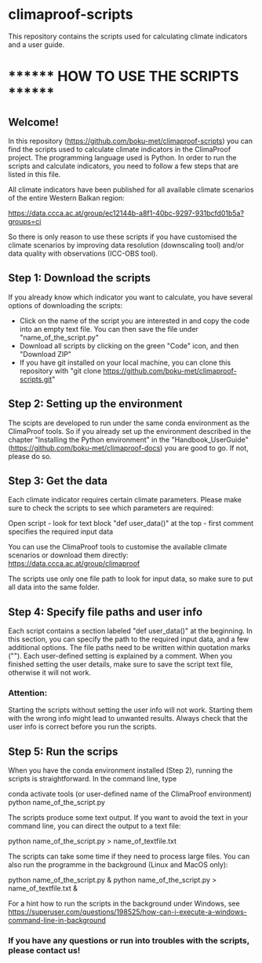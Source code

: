 # climaproof-scripts
This repository contains the scripts used for calculating climate indicators and a user guide.

# ****** HOW TO USE THE SCRIPTS ******

## Welcome!
In this repository (https://github.com/boku-met/climaproof-scripts) you can find the scripts used to calculate climate indicators in the ClimaProof project. The programming language used is Python. In order to run the scripts and calculate indicators, you need to follow a few steps that are listed in this file.

All climate indicators have been published for all available climate scenarios of the entire Western Balkan region:

https://data.ccca.ac.at/group/ec12144b-a8f1-40bc-9297-931bcfd01b5a?groups=ci

So there is only reason to use these scripts if you have customised the climate scenarios by improving data resolution (downscaling tool) and/or data quality with observations (ICC-OBS tool).  

## Step 1: Download the scripts
If you already know which indicator you want to calculate, you have several options of downloading the scripts:

- Click on the name of the script you are interested in and copy the code into an empty text file. You can then save the file under "name_of_the_script.py"
- Download all scripts by clicking on the green "Code" icon, and then "Download ZIP"
- If you have git installed on your local machine, you can clone this repository with "git clone https://github.com/boku-met/climaproof-scripts.git"
  
## Step 2: Setting up the environment
The scipts are developed to run under the same conda environment as the ClimaProof tools. So if you already set up the environment described in the chapter "Installing the Python environment" in the "Handbook_UserGuide" (https://github.com/boku-met/climaproof-docs) you are good to go. If not, please do so. 

## Step 3: Get the data
Each climate indicator requires certain climate parameters. Please make sure to check the scripts to see which parameters are required:

Open script - look for text block "def user_data()" at the top - first comment specifies the required input data

You can use the ClimaProof tools to customise the available climate scenarios or download them directly:
https://data.ccca.ac.at/group/climaproof

The scripts use only one file path to look for input data, so make sure to put all data into the same folder.

## Step 4: Specify file paths and user info
Each script contains a section labeled "def user_data()" at the beginning. In this section, you can specify the path to the required input data, and a few additional options. The file paths need to be written within quotation marks (""). Each user-defined setting is explained by a comment. When you finished setting the user details, make sure to save the script text file, otherwise it will not work.
### Attention:
Starting the scripts without setting the user info will not work. Starting them with the wrong info might lead to unwanted results.
Always check that the user info is correct before you run the scripts.

## Step 5: Run the scrips
When you have the conda environment installed (Step 2), running the scripts is straightforward. In the command line, type

conda activate tools (or user-defined name of the ClimaProof environment)
python name_of_the_script.py

The scripts produce some text output. If you want to avoid the text in your command line, you can direct the output to a text file:

python name_of_the_script.py > name_of_textfile.txt

The scripts can take some time if they need to process large files. You can also run the programme in the background (Linux and MacOS only):

python name_of_the_script.py &
python name_of_the_script.py > name_of_textfile.txt &

For a hint how to run the scripts in the background under Windows, see
https://superuser.com/questions/198525/how-can-i-execute-a-windows-command-line-in-background


### If you have any questions or run into troubles with the scripts, please contact us!
